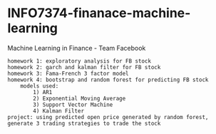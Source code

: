 # INFO7374-finanace-machine-learning
Machine Learning in Finance - Team Facebook
    
    homework 1: exploratory analysis for FB stock
    homework 2: garch and kalman filter for FB stock
    homework 3: Fama-French 3 factor model
    homework 4: bootstrap and random forest for predicting FB stock
        models used:
            1) AR1
            2) Exponential Moving Average
            3) Support Vector Machine
            4) Kalman Filter
    project: using predicted open price generated by random forest, generate 3 trading strategies to trade the stock
    
